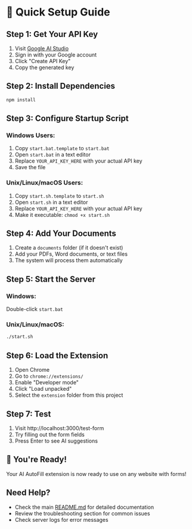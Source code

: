 # 🚀 Quick Setup Guide

## Step 1: Get Your API Key
1. Visit [Google AI Studio](https://makersuite.google.com/app/apikey)
2. Sign in with your Google account
3. Click "Create API Key"
4. Copy the generated key

## Step 2: Install Dependencies
```bash
npm install
```

## Step 3: Configure Startup Script

### Windows Users:
1. Copy `start.bat.template` to `start.bat`
2. Open `start.bat` in a text editor
3. Replace `YOUR_API_KEY_HERE` with your actual API key
4. Save the file

### Unix/Linux/macOS Users:
1. Copy `start.sh.template` to `start.sh`
2. Open `start.sh` in a text editor
3. Replace `YOUR_API_KEY_HERE` with your actual API key
4. Make it executable: `chmod +x start.sh`

## Step 4: Add Your Documents
1. Create a `documents` folder (if it doesn't exist)
2. Add your PDFs, Word documents, or text files
3. The system will process them automatically

## Step 5: Start the Server

### Windows:
Double-click `start.bat`

### Unix/Linux/macOS:
```bash
./start.sh
```

## Step 6: Load the Extension
1. Open Chrome
2. Go to `chrome://extensions/`
3. Enable "Developer mode"
4. Click "Load unpacked"
5. Select the `extension` folder from this project

## Step 7: Test
1. Visit http://localhost:3000/test-form
2. Try filling out the form fields
3. Press Enter to see AI suggestions

## 🎉 You're Ready!
Your AI AutoFill extension is now ready to use on any website with forms!

## Need Help?
- Check the main [README.md](README.md) for detailed documentation
- Review the troubleshooting section for common issues
- Check server logs for error messages 